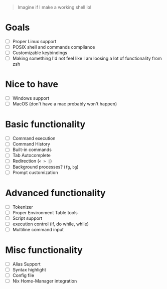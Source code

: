 > Imagine if I make a working shell lol

# Goals
- [ ] Proper Linux support
- [ ] POSIX shell and commands compliance
- [ ] Customizable keybindings
- [ ] Making something I'd not feel like I am loosing a lot of functionality from zsh

# Nice to have
- [ ] Windows support
- [ ] MacOS (don't have a mac probably won't happen)
# Basic functionality
- [ ] Command execution
- [ ] Command History
- [ ] Built-in commands
- [ ] Tab Autocomplete
- [ ] Redirection (`< > |`)
- [ ] Background processes? (`fg`, `bg`)
- [ ] Prompt customization
# Advanced functionality
- [ ] Tokenizer
- [ ] Proper Environment Table tools
- [ ] Script support
- [ ] execution control (if, do while, while)
- [ ] Multiline command input
# Misc functionality
- [ ] Alias Support
- [ ] Syntax highlight
- [ ] Config file
- [ ] Nix Home-Manager integration 